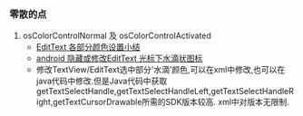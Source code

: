 ### 零散的点
1. osColorControlNormal 及 osColorControlActivated
	- [EditText 各部分颜色设置小结](https://www.jianshu.com/p/52178558a676)
    - [android 隐藏或修改EditText 光标下水滴状图标](https://blog.csdn.net/qq_28410403/article/details/106672797)
    - 修改TextView/EditText选中部分'水滴'颜色,可以在xml中修改,也可以在java代码中修改.但是Java代码中获取getTextSelectHandle,getTextSelectHandleLeft,getTextSelectHandleRight,getTextCursorDrawable所需的SDK版本较高. xml中对版本无限制.
